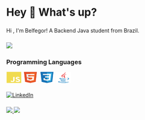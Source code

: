 <h1 align="left">Hey 👋 What's up?</h1>

###
<p>
  Hi , I'm Belfegor! A Backend Java student from Brazil.
</p>

###
 ![](https://media.giphy.com/media/v1.Y2lkPTc5MGI3NjExNW1wNDlzcHZ5cDV1MXpyNjhuMDFuZjhmYTVtODZiOGJienk0dXFlNiZlcD12MV9pbnRlcm5hbF9naWZfYnlfaWQmY3Q9Zw/Rpl1sod1vCXK0L2SUN/giphy.gif) </p>
###


  <div style="flex-basis: 48%;">
    <h3>Programming Languages</h3>
    <img align="center" alt="Js" height="30" width="40" src="https://raw.githubusercontent.com/devicons/devicon/master/icons/javascript/javascript-plain.svg">
    <img align="center" alt="HTML" height="30" width="40" src="https://raw.githubusercontent.com/devicons/devicon/master/icons/html5/html5-original.svg">
    <img align="center" alt="CSS" height="30" width="40" src="https://raw.githubusercontent.com/devicons/devicon/master/icons/css3/css3-original.svg">
    <img align="center" alt="Python" height="30" width="40" src="https://raw.githubusercontent.com/devicons/devicon/master/icons/java/java-original.svg">
  
  </div>
  

###


<div align="left">
 
 [![LinkedIn](https://img.shields.io/badge/LinkedIn-0077B5?style=for-the-badge&logo=linkedin&logoColor=white)](https://www.linkedin.com/in/iago-fernandes-246b671a4/)
</div>

###


<div>
 <a href="https://github.com/Belfegorrr">
  <img height="160em" src="https://github-readme-stats.vercel.app/api?username=Belfegorrr&show_icons=true&theme=dracula&include_all_commits=true&count_private=true"/>
  <img height="160em" src="https://github-readme-stats.vercel.app/api/top-langs/?username=Belfegorrr&layout=compact&langs_count=7&theme=dracula"/>

</div> 


###
